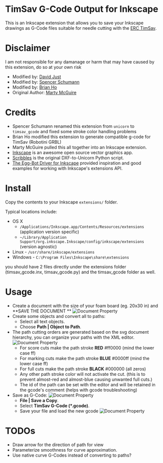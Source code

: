 TimSav G-Code Output for Inkscape
===========================================

This is an Inkscape extension that allows you to save your Inkscape drawings as
G-Code files suitable for needle cutting with the [ERC TimSav](https://www.thingiverse.com/thing:3951161).

Disclaimer
===========================================
I am not responsible for any damanage or harm that may have caused by this extension, do so at your own risk

* Modified by: [David Just](https://github.com/DavidJJ/inkscape-timsav)
* Modified by: [Spencer Schumann](https://github.com/spencerschumann)
* Modified by: [Brian Ho](http://github.com/kawateihikaru)
* Original Author: [Marty McGuire](http://github.com/martymcguire)

Credits
=======

* Spencer Schumann renamed this extension from `unicorn` to `timsav_gcode` and fixed some stroke color handling problems
* Brian Ho modified this extension to generate compatible g-code for TimSav (Robotini GRBL)  
* Marty McGuire pulled this all together into an Inkscape extension.
* [Inkscape](http://www.inkscape.org/) is an awesome open source vector graphics app.
* [Scribbles](https://github.com/makerbot/Makerbot/tree/master/Unicorn/Scribbles%20Scripts) is the original DXF-to-Unicorn Python script.
* [The Egg-Bot Driver for Inkscape](http://code.google.com/p/eggbotcode/) provided inspiration and good examples for working with Inkscape's extensions API.

Install
=======

Copy the contents to your Inkscape `extensions/` folder.

Typical locations include:

* OS X 
    * `/Applications/Inkscape.app/Contents/Resources/extensions` (application version specific)
    * `~/Library/Application Support/org.inkscape.Inkscape/config/inkscape/extensions` (version agnostic)
* Linux - `/usr/share/inkscape/extensions`
* Windows - `C:\Program Files\Inkscape\share\extensions`

you should have 2 files directly under the extensions folder (timsav_gcode.inx, timsav_gcode.py) and the timsav_gcode folder as well.

Usage
=====

* Create a document with the size of your foam board (eg. 20x30 in)  and **SAVE THE DOCUMENT **
    ![Document Property](doc/image1.png)
* Create some objects and convert all to paths:
	* Select all text objects.
	* Choose **Path | Object to Path**.
* The path cutting orders are generated based on the svg document hierarchy, you can organize your paths with the XML editor.
    ![Document Property](doc/image2.png)
    * For score cuts make the path stroke **RED** #ff0000 (mind the lower case ff)
    * For marking cuts make the path stroke **BLUE** #0000ff (mind the lower case ff)
    * For full cuts make the path stroke **BLACK** #000000 (all zeros)
    * Any other path stroke color will not activate the cut.  (this is to prevent almost-red and almost-blue causing unwanted full cuts.)
    * The id of the path can be set with the editor and will be retained in the gcode's comment (helps with gcode troubleshooting)
* Save as G-Code:
    ![Document Property](doc/image3.png)
	* **File | Save a Copy**.
	* Select **TimSav G-Code (\*.gcode)**.
	* Save your file and load the new gcode
	![Document Property](doc/image4.png)

TODOs
=====
* Draw arrow for the direction of path for view
* Parameterize smoothness for curve approximation.
* Use native curve G-Codes instead of converting to paths?
